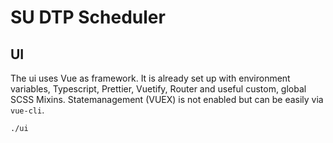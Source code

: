 # SU DTP Scheduler

## UI

The ui uses Vue as framework. It is already set up with environment variables, Typescript, Prettier, Vuetify, Router and useful custom, global SCSS Mixins. Statemanagement (VUEX) is not enabled but can be easily via `vue-cli`.

```
./ui
```
